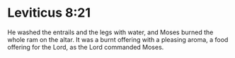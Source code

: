 # Leviticus 8:21

He washed the entrails and the legs with water, and Moses burned the whole ram on the altar. It was a burnt offering with a pleasing aroma, a food offering for the Lord, as the Lord commanded Moses.
